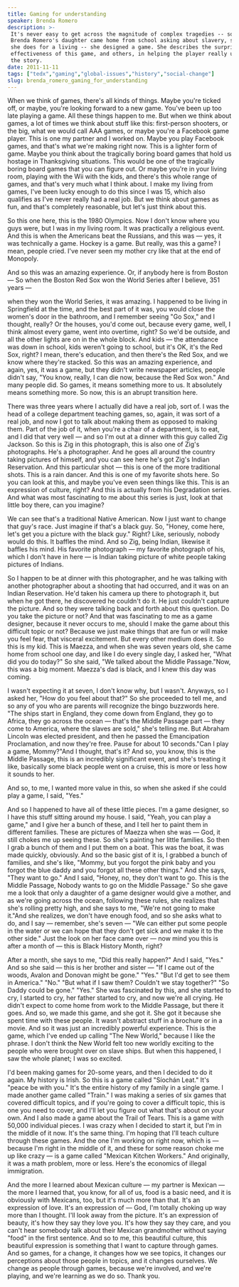 ```yaml
---
title: Gaming for understanding
speaker: Brenda Romero
description: >-
 It's never easy to get across the magnitude of complex tragedies -- so when
 Brenda Romero's daughter came home from school asking about slavery, she did what
 she does for a living -- she designed a game. She describes the surprising
 effectiveness of this game, and others, in helping the player really understand
 the story.
date: 2011-11-11
tags: ["tedx","gaming","global-issues","history","social-change"]
slug: brenda_romero_gaming_for_understanding
---
```


When we think of games, there's all kinds of things. Maybe you're ticked off, or maybe,
you're looking forward to a new game. You've been up too late playing a game. All these
things happen to me. But when we think about games, a lot of times we think about stuff
like this: first-person shooters, or the big, what we would call AAA games, or maybe
you're a Facebook game player. This is one my partner and I worked on. Maybe you play
Facebook games, and that's what we're making right now. This is a lighter form of game.
Maybe you think about the tragically boring board games that hold us hostage in
Thanksgiving situations. This would be one of the tragically boring board games that you
can figure out. Or maybe you're in your living room, playing with the Wii with the kids,
and there's this whole range of games, and that's very much what I think about. I make my
living from games, I've been lucky enough to do this since I was 15, which also qualifies
as I've never really had a real job. But we think about games as fun, and that's completely
reasonable, but let's just think about this.

So this one here, this is the 1980 Olympics. Now I don't know where you guys were, but I
was in my living room. It was practically a religious event. And this is when the
Americans beat the Russians, and this was — yes, it was technically a game. Hockey is a
game. But really, was this a game? I mean, people cried. I've never seen my mother cry
like that at the end of Monopoly.

And so this was an amazing experience. Or, if anybody here is from Boston — So when the
Boston Red Sox won the World Series after I believe, 351 years —

when they won the World Series, it was amazing. I happened to be living in Springfield at
the time, and the best part of it was, you would close the women's door in the bathroom,
and I remember seeing "Go Sox," and I thought, really? Or the houses, you'd come out,
because every game, well, I think almost every game, went into overtime, right? So we'd be
outside, and all the other lights are on in the whole block. And kids — the attendance was
down in school, kids weren't going to school, but it's OK, it's the Red Sox, right? I
mean, there's education, and then there's the Red Sox, and we know where they're stacked.
So this was an amazing experience, and again, yes, it was a game, but they didn't write
newspaper articles, people didn't say, "You know, really, I can die now, because the Red
Sox won." And many people did. So games, it means something more to us. It absolutely means
something more. So now, this is an abrupt transition here.

There was three years where I actually did have a real job, sort of. I was the head of a
college department teaching games, so, again, it was sort of a real job, and now I got to
talk about making them as opposed to making them. Part of the job of it, when you're a
chair of a department, is to eat, and I did that very well — and so I'm out at a dinner
with this guy called Zig Jackson. So this is Zig in this photograph, this is also one of
Zig's photographs. He's a photographer. And he goes all around the country taking pictures
of himself, and you can see here he's got Zig's Indian Reservation. And this particular
shot — this is one of the more traditional shots. This is a rain dancer. And this is one of
my favorite shots here. So you can look at this, and maybe you've even seen things like
this. This is an expression of culture, right? And this is actually from his Degradation
series. And what was most fascinating to me about this series is just, look at that little
boy there, can you imagine?

We can see that's a traditional Native American. Now I just want to change that guy's
race. Just imagine if that's a black guy. So, "Honey, come here, let's get you a picture
with the black guy." Right? Like, seriously, nobody would do this. It baffles the mind.
And so Zig, being Indian, likewise it baffles his mind. His favorite photograph — my
favorite photograph of his, which I don't have in here — is Indian taking picture of white
people taking pictures of Indians.

So I happen to be at dinner with this photographer, and he was talking with another
photographer about a shooting that had occurred, and it was on an Indian Reservation. He'd
taken his camera up there to photograph it, but when he got there, he discovered he
couldn't do it. He just couldn't capture the picture. And so they were talking back and
forth about this question. Do you take the picture or not? And that was fascinating to me
as a game designer, because it never occurs to me, should I make the game about this
difficult topic or not? Because we just make things that are fun or will make you feel
fear, that visceral excitement. But every other medium does it. So this is my kid. This is
Maezza, and when she was seven years old, she came home from school one day, and like I do
every single day, I asked her, "What did you do today?" So she said, "We talked about the
Middle Passage."Now, this was a big moment. Maezza's dad is black, and I knew this day was
coming.

I wasn't expecting it at seven, I don't know why, but I wasn't. Anyways, so I asked her,
"How do you feel about that?" So she proceeded to tell me, and so any of you who are
parents will recognize the bingo buzzwords here. "The ships start in England, they come
down from England, they go to Africa, they go across the ocean — that's the Middle Passage
part — they come to America, where the slaves are sold," she's telling me. But Abraham
Lincoln was elected president, and then he passed the Emancipation Proclamation, and now
they're free. Pause for about 10 seconds."Can I play a game, Mommy?"And I thought, that's
it? And so, you know, this is the Middle Passage, this is an incredibly significant event,
and she's treating it like, basically some black people went on a cruise, this is more or
less how it sounds to her.

And so, to me, I wanted more value in this, so when she asked if she could play a game, I
said, "Yes."

And so I happened to have all of these little pieces. I'm a game designer, so I have this
stuff sitting around my house. I said, "Yeah, you can play a game," and I give her a bunch
of these, and I tell her to paint them in different families. These are pictures of Maezza
when she was — God, it still chokes me up seeing these. So she's painting her little
families. So then I grab a bunch of them and I put them on a boat. This was the boat, it
was made quickly, obviously. And so the basic gist of it is, I grabbed a bunch of
families, and she's like, "Mommy, but you forgot the pink baby and you forgot the blue
daddy and you forgot all these other things." And she says, "They want to go." And I said,
"Honey, no, they don't want to go. This is the Middle Passage, Nobody wants to go on the
Middle Passage." So she gave me a look that only a daughter of a game designer would give
a mother, and as we're going across the ocean, following these rules, she realizes that
she's rolling pretty high, and she says to me, "We're not going to make it."And she
realizes, we don't have enough food, and so she asks what to do, and I say — remember,
she's seven — "We can either put some people in the water or we can hope that they don't
get sick and we make it to the other side." Just the look on her face came over — now mind
you this is after a month of — this is Black History Month, right?

After a month, she says to me, "Did this really happen?" And I said, "Yes." And so she
said — this is her brother and sister — "If I came out of the woods, Avalon and Donovan
might be gone." "Yes." "But I'd get to see them in America." "No." "But what if I saw
them? Couldn't we stay together?" "So Daddy could be gone." "Yes." She was fascinated by
this, and she started to cry, I started to cry, her father started to cry, and now we're
all crying. He didn't expect to come home from work to the Middle Passage, but there it
goes. And so, we made this game, and she got it. She got it because she spent time with
these people. It wasn't abstract stuff in a brochure or in a movie. And so it was just an
incredibly powerful experience. This is the game, which I've ended up calling "The New
World," because I like the phrase. I don't think the New World felt too new worldly
exciting to the people who were brought over on slave ships. But when this happened, I saw
the whole planet; I was so excited.

I'd been making games for 20-some years, and then I decided to do it again. My history is
Irish. So this is a game called "Síochán Leat." It's "peace be with you." It's the entire
history of my family in a single game. I made another game called "Train." I was making a
series of six games that covered difficult topics, and if you're going to cover a
difficult topic, this is one you need to cover, and I'll let you figure out what that's
about on your own. And I also made a game about the Trail of Tears. This is a game with
50,000 individual pieces. I was crazy when I decided to start it, but I'm in the middle of
it now. It's the same thing. I'm hoping that I'll teach culture through these games. And
the one I'm working on right now, which is — because I'm right in the middle of it, and
these for some reason choke me up like crazy — is a game called "Mexican Kitchen Workers."
And originally, it was a math problem, more or less. Here's the economics of illegal
immigration.

And the more I learned about Mexican culture — my partner is Mexican — the more I learned
that, you know, for all of us, food is a basic need, and it is obviously with Mexicans,
too, but it's much more than that. It's an expression of love. It's an expression of —
God, I'm totally choking up way more than I thought. I'll look away from the picture. It's
an expression of beauty, it's how they say they love you. It's how they say they care, and
you can't hear somebody talk about their Mexican grandmother without saying "food" in the
first sentence. And so to me, this beautiful culture, this beautiful expression is
something that I want to capture through games. And so games, for a change, it changes how
we see topics, it changes our perceptions about those people in topics, and it changes
ourselves. We change as people through games, because we're involved, and we're playing,
and we're learning as we do so. Thank you.

<!--
ad_duration=3.33
event="TEDxPhoenix"
external_start_time=0
intro_duration=11.82
is_subtitle_required="False"
is_talk_featured="True"
language="en"
language_swap="False"
native_language="en"
number_of_related_talks=6
number_of_speakers=1
number_of_subtitled_videos=26
number_of_tags=5
number_of_talk_download_languages=26
number_of_talk_more_resources=0
number_of_talk_recommendations=0
number_of_talks_take_actions=0
post_ad_duration=0.83
published_timestamp="2012-04-29 14:27:29"
recording_date="2011-11-11"
speaker_description="Game designer"
speaker_is_published=1
speaker_name="Brenda Romero"
talk_name="Gaming for understanding"
talks_tags=["tedx","gaming","global-issues","history","social-change"]
url_audio="https://download.ted.com/talks/BrendaBrathwaite_2011X.mp3?apikey=acme-roadrunner"
url_photo_speaker="https://pe.tedcdn.com/images/ted/00f60483c71a7d68901cd697de6d6eb4d776ec92_254x191.jpg"
url_photo_talk="https://s3.amazonaws.com/talkstar-photos/uploads/735adaff-39ef-48ed-abd8-98fecfd045ec/BrendaRomero_2011X-embed.jpg"
url_webpage="https://www.ted.com/talks/brenda_romero_gaming_for_understanding"
video_type_name="TEDx Talk"
-->